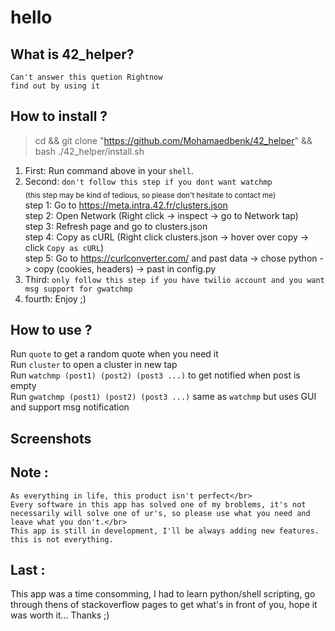 # hello


## What is 42_helper?
    Can't answer this quetion Rightnow
    find out by using it

## How to install ?
> cd && git clone "https://github.com/Mohamaedbenk/42_helper" && bash ./42_helper/install.sh
1. First: Run command above in your `shell`.
1. Second: `don't follow this step if you dont want watchmp`</br>
<sub>(this step may be kind of tedious, so please don't hesitate to contact me)</sub></br>
step 1: Go to https://meta.intra.42.fr/clusters.json </br>
step 2: Open Network (Right click -> inspect -> go to Network tap)</br>
step 3: Refresh page and go to clusters.json</br>
step 4: Copy as cURL (Right click clusters.json -> hover over copy -> click `Copy as cURL`) </br>
step 5: Go to https://curlconverter.com/ and past data -> chose python -> copy (cookies, headers) -> past in config.py</br>
3. Third: `only follow this step if you have twilio account and you want msg support for gwatchmp`</br>
4. fourth: Enjoy ;)

## How to use ?
Run `quote` to get a random quote when you need it </br>
Run `cluster` to open a cluster in new tap</br>
Run `watchmp (post1) (post2) (post3 ...)` to get notified when post is empty</br>
Run `gwatchmp (post1) (post2) (post3 ...)` same as `watchmp` but uses GUI and support msg notification</br>

## Screenshots

<!-- <img src="https://github.com/su-omb/Cleaner_42/blob/master/cclean.png" width="800" />
<img src="https://github.com/su-omb/Cleaner_42/blob/master/cclean_update.png" width="800" /> -->


## Note : 

    As everything in life, this product isn't perfect</br>
    Every software in this app has solved one of my broblems, it's not necessarily will solve one of ur's, so please use what you need and leave what you don't.</br>
    This app is still in development, I'll be always adding new features. this is not everything.

## Last :
This app was a time consomming, I had to learn python/shell scripting, go through thens of stackoverflow pages to get what's in front of you, hope it was worth it...
Thanks ;) 